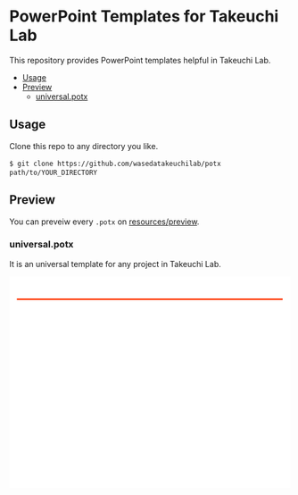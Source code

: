# PowerPoint Templates for Takeuchi Lab <!-- omit in toc -->

This repository provides PowerPoint templates helpful in Takeuchi Lab.

- [Usage](#usage)
- [Preview](#preview)
  - [universal.potx](#universalpotx)

## Usage

Clone this repo to any directory you like.

```shell
$ git clone https://github.com/wasedatakeuchilab/potx path/to/YOUR_DIRECTORY
```

## Preview

You can preveiw every `.potx` on [resources/preview](./resources/preview/).

### universal.potx

It is an universal template for any project in Takeuchi Lab.

![universal.potx](./resources/preview/universal/slide1.PNG)
